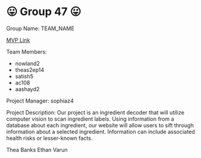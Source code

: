 # 😛 Group 47 😛
Group Name: TEAM_NAME

[MVP Link](https://docs.google.com/document/d/1GiYt5gMb-NPdUFRy6pzUHJJdGcymHMAQreTZdyoDa6o/edit?usp=sharing)

Team Members: 
- nowland2
- theas2ep14
- satish5
- ac108
- aashayd2


Project Manager: sophiaz4

Project Description: Our project is an ingredient decoder that will utilize computer vision to scan ingredient labels. Using information from a database about each ingredient, our website will allow users to sift through information about a selected ingredient. Information can include associated health risks or lesser-known facts. 

Thea
Banks
Ethan
Varun
